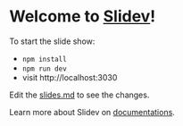 # Welcome to [Slidev](https://github.com/slidevjs/slidev)!

To start the slide show:

-   `npm install`
-   `npm run dev`
-   visit http://localhost:3030

Edit the [slides.md](./slides.md) to see the changes.

Learn more about Slidev on [documentations](https://sli.dev/).
